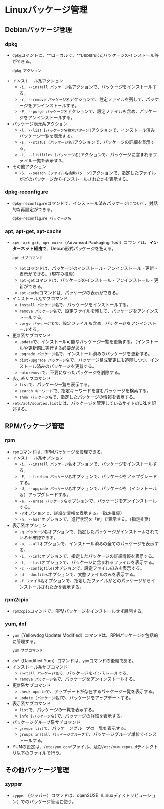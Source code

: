﻿# Linuxパッケージ管理
## Debianパッケージ管理
### dpkg
- `dpkg`コマンドは、**ローカルで、**Debian形式パッケージのインストール等ができる。
	```bash
	dpkg アクション
	```
- インストール系アクション
	- `-i, --install パッケージ名`アクションで、パッケージをインストールする。
	- `-r, --remove パッケージ名`アクションで、設定ファイルを残して、パッケージをアンインストールする。
	- `-P, --purge パッケージ名`アクションで、設定ファイルも含め、パッケージをアンインストールする。
- パッケージ表示系アクション
	-  `-l, --list [パッケージ名検索パターン]`アクションで、インストール済みパッケージ一覧を表示する。
	-  `-s, --status [パッケージ名]`アクションで、パッケージの詳細を表示する。
	-  `-L, --listfiles [パッケージ名]`アクションで、パッケージに含まれるファイル一覧を表示する。
- その他アクション
	- `-S, --search [ファイル名検索パターン]`アクションで、指定したファイルがどのパッケージからインストールされたかを表示する。

### dpkg-reconfigure
- `dpkg-reconfigure`コマンドで、インストール済みパッケージについて、対話的な再設定ができる。
	```bash
	dpkg-reconfigure パッケージ名
	```

### apt, apt-get, apt-cache
- `apt, apt-get, apt-cache`（Advanced Packaging Tool）コマンドは、**インターネット経由で**、Debian形式パッケージを扱える。
  ```bash
  apt サブコマンド
  ```
  - `apt`コマンドは、パッケージのインストール・アンインストール・更新・表示ができる。（現在の推奨）
  - `apt-get`コマンドは、パッケージのインストール・アンインストール・更新ができる。
  - `apt-cache`コマンドは、パッケージの表示ができる。
- インストール系サブコマンド
  - `install パッケージ名`で、パッケージをインストールする。
  - `remove パッケージ名`で、設定ファイルを残して、パッケージをアンインストールする。
  - `purge パッケージ名`で、設定ファイルも含め、パッケージをアンインストールする。
- 更新系サブコマンド
  - `update`で、インストール可能なパッケージ一覧を更新する。（インストールや更新前に実行する必要がある）
  - `upgrade パッケージ名`で、インストール済みのパッケージを更新する。
  - `dist-upgrade パッケージ名`で、パッケージ構成変更にも追随しつつ、インストール済みのパッケージを更新する。
  - `autoremove`で、不要になったパッケージを削除する。
- 表示系サブコマンド
  - `list`で、パッケージ一覧を表示する。
  - `search キーワード`で、指定キーワードを含むパッケージを検索する。
  - `show パッケージ名`で、指定したパッケージの情報を表示する。
- `/etc/apt/sources.list`には、パッケージを管理しているサイトのURLを記述する。

## RPMパッケージ管理
### rpm
- `rpm`コマンドは、RPMパッケージを管理できる。
- インストール系オプション
  - `-i, --install パッケージ名`オプションで、パッケージをインストールする。
  - `-F, --freshen パッケージ名`オプションで、パッケージをアップグレードする。
  - `-U, --upgrade パッケージ名`オプションで、パッケージを（インストール＆）アップグレードする。
  - `-e, --erase パッケージ名`オプションで、パッケージをアンインストールする。
  - `-v`オプションで、詳細な情報を表示する。（指定推奨）
  - `-h, --hash`オプションで、進行状況を「#」で表示する。（指定推奨）
- 表示系オプション
  - `-q パッケージ名`オプションで、指定したパッケージがインストールされているか確認できる。
  - `-a, --all`オプションで、インストール済みの全てのパッケージを表示する。
  - `-i, --info`オプションで、指定したパッケージの詳細情報を表示する。
  - `-l, --list`オプションで、パッケージに含まれるファイルを表示する。
  - `-c	--configfiles`オプションで、設定ファイルのみを表示する。
  - `-d	--docfiles`オプションで、文書ファイルのみを表示する。
  - `-f ファイル名`オプションで、指定したファイルがどのパッケージからインストールされたかを表示する。

### rpm2cpio
- `rpm2cpio`コマンドで、RPMパッケージをインストールせず展開する。

### yum, dnf
- `yum`（Yellowdog Updater Modified）コマンドは、RPMパッケージを包括的に管理する。
  ```bash
  yum サブコマンド
  ```
- `dnf`（Dandified Yum）コマンドは、`yum`コマンドの後継である。
- インストール系サブコマンド
  - `install パッケージ名`で、パッケージをインストールする。
  - `remove パッケージ名`で、パッケージをアンインストールする。
- 更新系サブコマンド
  - `check-update`で、アップデートが存在するパッケージ一覧を表示する。
  - `update [パッケージ名]`で、パッケージをアップデートする。
- 表示系サブコマンド
  - `list`で、パッケージの一覧を表示する。
  - `info [パッケージ名]`で、パッケージの詳細を表示する。
- パッケージグループ系サブコマンド
  - `groups list`で、パッケージグループの一覧を表示する。
  - `groups install パッケージグループ`で、パッケージグループ単位でインストールする。
- YUMの設定は、`/etc/yum.conf`ファイル、及び`/etc/yum.repos.d`ディレクトリ以下のファイルで行う。

## その他パッケージ管理
### zypper
- `zypper`（ジッパー）コマンドは、openSUSE（Linuxディストリビューション）でのパッケージ管理に使う。

